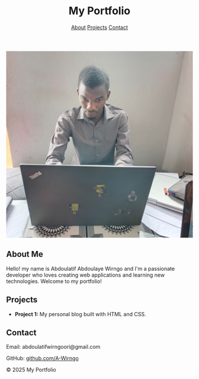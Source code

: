 <html>
<head>
    <meta charset="UTF-8">
    <meta name="viewport" content="width=device-width, initial-scale=1.0">
     <link rel="stylesheet" type="text/css" href="teste.css">
</head>
<body>
    <header>
        <h1>My Portfolio</h1>
        <nav>
            <a href="#about">About</a>
            <a href="#projects">Projects</a>
            <a href="#contact">Contact</a>
        </nav>
    </header>
    <div class="center">
        <img src="teste.jpg" alt="Image X" class="teste">
    </div> 
    <div class="container">
        <section id="about">
            <h2>About Me</h2>
            <p>Hello! my name is Abdoulatif Abdoulaye Wirngo and  I'm a passionate developer who loves creating web applications and learning new technologies. Welcome to my portfolio!</p>
        </section>
        <section id="projects">
            <h2>Projects</h2>
            <ul>
                <li><strong>Project 1:</strong> My personal blog built with HTML and CSS.</li>
            </ul>
        </section>
        <section id="contact">
            <h2>Contact</h2>
            <p>Email: abdoulatifwirngoori@gmail.com</p>
            <p>GitHub: <a href="https://github.com/A-Wirngo" target="_blank">github.com/A-Wirngo</a></p>
        </section>
    </div>
    <footer>
        <p>&copy; 2025 My Portfolio</p>
    </footer>
</body>
</html>
